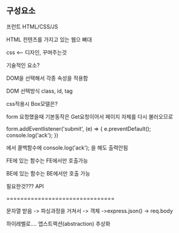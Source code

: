 ## 구성요소

프런트
HTML/CSS/JS

HTML 컨텐츠를 가지고 있는 웹으 뼈대

css <-- 디자인, 꾸며주는것

기술적인 요소?

DOM을 선택해서 각종 속성을 적용함

DOM 선택방식
class, id, tag

css적용시 Box모델은?


form 요청했을때 기본동작은 Get요청이어서 페이지 자체를 다시 불러오므로

form.addEventlistener('submit', (e) => {
    e.preventDefault();
    console.log('ack');
})

에서 콜백함수에 console.log('ack'); 을 해도 출력안됨

FE에 있는 함수는 FE에서만 호출가능

BE에 있는 함수는 BE에서만 호출 가능

필요한것??? API

===============================

문자열 받음 -> 파싱과정을 거쳐서 -> 객체 ->express.json() -> req.body

하이레벨로.... 앱스트랙션(abstraction) 추상화


